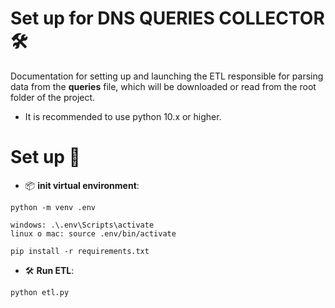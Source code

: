 # Set up for DNS QUERIES COLLECTOR 🛠

Documentation for setting up and launching the ETL responsible for parsing data from the **queries** file, which will be downloaded or read from the root folder of the project.

- It is recommended to use python 10.x or higher.

# Set up 📄

- 📦 **init virtual environment**:

```
python -m venv .env

windows: .\.env\Scripts\activate
linux o mac: source .env/bin/activate

pip install -r requirements.txt
```

- 🛠 **Run ETL**:

```
python etl.py
```
